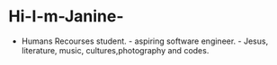 # Hi-I-m-Janine-
- Humans Recourses student.  - aspiring software engineer.  - Jesus, literature, music, cultures,photography and codes.
